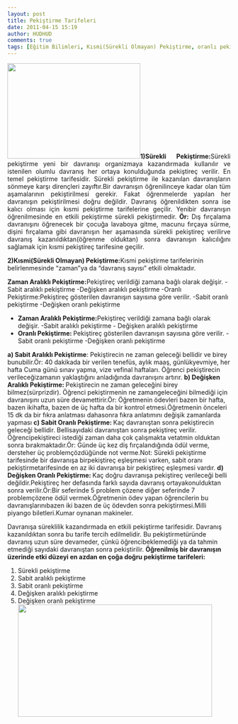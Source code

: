 ```yaml
---
layout: post
title: Pekiştirme Tarifeleri
date: 2011-04-15 15:19
author: HUDHUD
comments: true
tags: [Eğitim Bilimleri, Kısmi(Sürekli Olmayan) Pekiştirme, oranlı pekiştirme, Sabit oranlı pekiştirme, Sürekli Pekiştirme]
---
```

<p style="text-align: justify;"><a href="http://egitimvaktim.com/pekistirme-tarifeleri/pekistirme-tarifeleri-surekli-oranli-2" rel="attachment wp-att-242"><img class="alignleft size-medium wp-image-242" title="pekistirme-tarifeleri-surekli-oranli" src="http://www.egitimvaktim.com/dosyalar/2011/04/pekistirme-tarifeleri-surekli-oranli-300x215.jpg" alt="" width="300" height="215" /></a><strong>1)Sürekli Pekiştirme:</strong>Sürekli pekiştirme yeni bir davranışı organizmaya kazandırmada kullanılır ve istenilen olumlu davranış her ortaya konulduğunda pekiştireç verilir. En temel pekiştirme tarifesidir. Sürekli pekiştirme ile kazanılan davranışların sönmeye karşı dirençleri zayıftır.Bir davranışın öğrenilinceye kadar olan tüm aşamalarının pekiştirilmesi gerekir. Fakat öğrenmelerde yapılan her davranışın pekiştirilmesi doğru değildir. Davranış öğrenildikten sonra ise kalıcı olması için kısmi pekiştirme tarifelerine geçilir. Yenibir davranışın öğrenilmesinde en etkili pekiştirme sürekli pekiştirmedir.
<strong>Ör:</strong> Dış fırçalama davranışını öğrenecek bir çocuğa lavaboya gitme, macunu fırçaya sürme, dişini fırçalama gibi davranışın her aşamasında sürekli pekiştireç verilirve davranış kazanıldıktan(öğrenme olduktan) sonra davranışın kalıcılığını sağlamak için kısmi pekiştireç tarifesine geçilir.</p>
<strong>2)Kısmi(Sürekli Olmayan) Pekiştirme:</strong>Kısmi pekiştirme tarifelerinin belirlenmesinde “zaman”ya da “davranış sayısı” etkili olmaktadır.

<strong>Zaman Aralıklı Pekiştirme:</strong>Pekiştireç verildiği zamana bağlı olarak değişir.
-Sabit aralıklı pekiştirme
-Değişken aralıklı pekiştirme
-Oranlı Pekiştirme:Pekiştireç gösterilen davranışın sayısına göre verilir.
-Sabit oranlı pekiştirme
-Değişken oranlı pekiştirme
<ul>
	<li><strong>Zaman Aralıklı Pekiştirme:</strong>Pekiştireç verildiği zamana bağlı olarak değişir.
-Sabit aralıklı pekiştirme
- Değişken aralıklı pekiştirme</li>
	<li><strong>Oranlı Pekiştirme: </strong>Pekiştireç gösterilen davranışın sayısına göre verilir.
-Sabit oranlı pekiştirme
-Değişken oranlı pekiştirme</li>
</ul>
<strong> a) Sabit Aralıklı Pekiştirme</strong>: Pekiştirecin ne zaman geleceği bellidir ve birey bunubilir.Ör: 40 dakikada bir verilen tenefüs, aylık maaş, günlükyevmiye, her hafta Cuma günü sınav yapma, vize vefinal haftaları. Öğrenci pekiştirecin verileceğizamanın yaklaştığını anladığında davranışını artırır.
<strong>b) Değişken Aralıklı Pekiştirme: </strong>Pekiştirecin ne zaman geleceğini birey bilmez(sürprizdir). Öğrenci pekiştirmenin ne zamangeleceğini bilmediği için davranışını uzun süre devamettirir.Ör: Öğretmenin ödevleri bazen bir hafta, bazen ikihafta, bazen de üç hafta da bir kontrol etmesi.Öğretmenin önceleri 15 dk da bir fıkra anlatması dahasonra fıkra anlatımını değişik zamanlarda yapması
<strong>c) Sabit Oranlı Pekiştirme: </strong>Kaç davranıştan sonra pekiştirecin geleceği bellidir. Bellisayıdaki davranıştan sonra pekiştireç verilir. Öğrencipekiştireci istediği zaman daha çok çalışmakta vetatmin olduktan sonra bırakmaktadır.Ör: Günde üç kez diş fırçalandığında ödül verme, dersteher üç problemçözdüğünde not verme.Not: Sürekli pekiştirme tarifesinde bir davranışa birpekiştireç eşleşmesi varken, sabit oranı pekiştirmetarifesinde en az iki davranışa bir pekiştireç eşleşmesi vardır.
<strong>d) Değişken Oranlı Pekiştirme: </strong>Kaç doğru davranışa pekiştireç verileceği belli değildir.Pekiştireç her defasında farklı sayıda davranış ortayakonulduktan sonra verilir.Ör:Bir seferinde 5 problem çözene diğer seferinde 7 problemçözene ödül vermek.Öğretmenin ödev yapan öğrencilerin bu davranışlarınıbazen iki bazen de üç ödevden sonra pekiştirmesi.Milli piyango biletleri.Kumar oynanan makineler.

Davranışa süreklilik kazandırmada en etkili pekiştirme tarifesidir. Davranış kazanıldıktan sonra bu tarife tercih edilmelidir. Bu pekiştirmetüründe davranış uzun süre devameder, çünkü öğrencibeklemediği ya da tahmin etmediği sayıdaki davranıştan sonra pekiştirilir.
<strong>Öğrenilmiş bir davranışın üzerinde etki düzeyi en azdan en çoğa doğru pekiştirme tarifeleri:</strong>
1. Sürekli pekiştirme
2. Sabit aralıklı pekiştirme
3. Sabit oranlı pekiştirme
4. Değişken aralıklı pekiştirme
5. Değişken oranlı pekiştirme
<a href="http://egitimvaktim.com/pekistirme-tarifeleri/sabit-surekli-oranli-pekistirme-tarifeleri" rel="attachment wp-att-245"><img class="alignnone size-full wp-image-245" title="sabit-sürekli-oranlı-pekistirme-tarifeleri" src="http://www.egitimvaktim.com/dosyalar/2011/04/sabit-sürekli-oranlı-pekistirme-tarifeleri.jpg" alt="" width="438" height="253" /></a>
